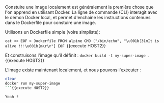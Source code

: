 Constuire une image localement est généralement la première chose que l'on apprend en utilisant Docker.
La ligne de commande (CLI) interagit avec le démon Docker local, et permet d'enchaine les instructions contenues dans le Dockerfile pour constuire une image.

Utilisons un Dockerfile simple (voire simpliste):

`cat << EOF > Dockerfile
FROM alpine
CMD ["/bin/echo", "\u001b[31mIt is alive !!!\u001b[m\r\n"]
EOF
`{{execute HOST2}}


Et construisons l'image qu'il définit :
`docker build -t my-super-image .`{{execute HOST2}}

L'image existe maintenant localement, et nous pouvons l'exécuter :
```sh
clear
docker run my-super-image
```{{execute HOST2}}

Yeah !
